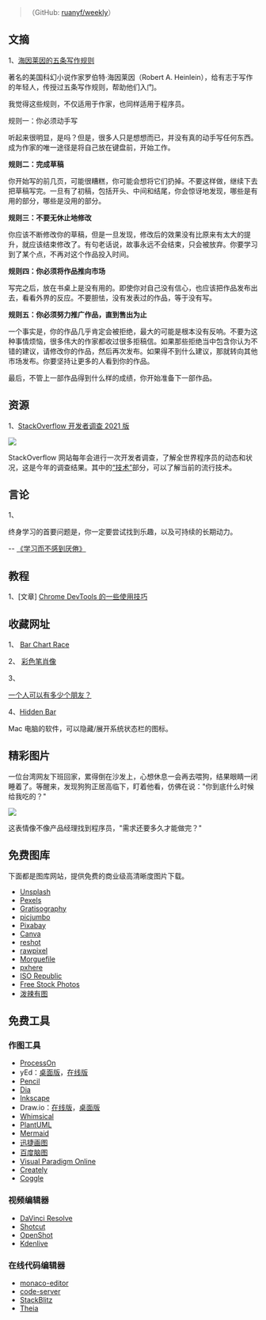 > （GitHub: [ruanyf/weekly](https://github.com/ruanyf/weekly)）

## 文摘
1、[海因莱因的五条写作规则](https://www.sfwriter.com/ow05.htm)

著名的美国科幻小说作家罗伯特·海因莱因（Robert A. Heinlein），给有志于写作的年轻人，传授过五条写作规则，帮助他们入门。

我觉得这些规则，不仅适用于作家，也同样适用于程序员。

规则一：你必须动手写

听起来很明显，是吗？但是，很多人只是想想而已，并没有真的动手写任何东西。成为作家的唯一途径是将自己放在键盘前，开始工作。

**规则二：完成草稿**

你开始写的前几页，可能很糟糕，你可能会想将它们扔掉。不要这样做，继续下去把草稿写完。一旦有了初稿，包括开头、中间和结尾，你会惊讶地发现，哪些是有用的部分，哪些是没用的部分。

**规则三：不要无休止地修改**

你应该不断修改你的草稿，但是一旦发现，修改后的效果没有比原来有太大的提升，就应该结束修改了。有句老话说，故事永远不会结束，只会被放弃。你要学习到了某个点，不再对这个作品投入时间。

**规则四：你必须将作品推向市场**

写完之后，放在书桌上是没有用的。即使你对自己没有信心，也应该把作品发布出去，看看外界的反应。不要胆怯，没有发表过的作品，等于没有写。

**规则五：你必须努力推广作品，直到售出为止**

一个事实是，你的作品几乎肯定会被拒绝，最大的可能是根本没有反响。不要为这种事情烦恼，很多伟大的作家都收过很多拒稿信。如果那些拒绝当中包含你认为不错的建议，请修改你的作品，然后再次发布。如果得不到什么建议，那就转向其他市场发布。你要坚持让更多的人看到你的作品。

最后，不管上一部作品得到什么样的成绩，你开始准备下一部作品。 

## 资源
1、[StackOverflow 开发者调查 2021 版](https://insights.stackoverflow.com/survey/2021)

![](https://cdn.beekka.com/blogimg/asset/202108/bg2021080303.jpg)

StackOverflow 网站每年会进行一次开发者调查，了解全世界程序员的动态和状况，这是今年的调查结果。其中的[“技术”](https://insights.stackoverflow.com/survey/2021#technology)部分，可以了解当前的流行技术。

## 言论

1、

终身学习的首要问题是，你一定要尝试找到乐趣，以及可持续的长期动力。

-- [《学习而不感到厌倦》](https://junglecoder.com/blog/learning-without-burnout)

## 教程
1、[文章] [Chrome DevTools 的一些使用技巧](https://flaviocopes.com/chrome-devtools-tips/#drag-and-drop-in-the-elements-panel)

## 收藏网址

1、
[Bar Chart Race](https://observablehq.com/@d3/bar-chart-race-explained)

2、
[彩色笔肖像](https://www.luiferreyra.com/portfolio-2/)

3、

[一个人可以有多少个朋友？](https://kottke.org/21/06/the-circles-of-friendship)

4、[Hidden Bar](https://github.com/dwarvesf/hidden)

Mac 电脑的软件，可以隐藏/展开系统状态栏的图标。




## 精彩图片

一位台湾网友下班回家，累得倒在沙发上，心想休息一会再去喂狗，结果眼睛一闭睡着了。等醒来，发现狗狗正居高临下，盯着他看，仿佛在说："你到底什么时候给我吃的？"

![](http://www.ruanyifeng.com/blogimg/asset/2018/bg2018042820.jpg)

这表情像不像产品经理找到程序员，"需求还要多久才能做完？"



## 免费图库

下面都是图库网站，提供免费的商业级高清晰度图片下载。

- [Unsplash](https://unsplash.com/)
- [Pexels](https://www.pexels.com/)
- [Gratisography](https://gratisography.com/)
- [picjumbo](https://picjumbo.com/)
- [Pixabay](https://pixabay.com/)
- [Canva](https://www.canva.com/photos/free/)
- [reshot](https://www.reshot.com/)
- [rawpixel](https://www.rawpixel.com/)
- [Morguefile](https://morguefile.com/)
- [pxhere](https://pxhere.com/)
- [ISO Republic](https://isorepublic.com/)
- [Free Stock Photos](https://taken.photos/)
- [泼辣有图](http://www.polayoutu.com)

## 免费工具

### 作图工具

- [ProcessOn](https://www.processon.com/)
- yEd：[桌面版](https://www.yworks.com/products/yed)，[在线版](https://www.yworks.com/products/yed-live)
- [Pencil](https://pencil.evolus.vn/)
- [Dia](http://dia-installer.de/)
- [Inkscape](https://inkscape.org/)
- Draw.io：[在线版](https://www.draw.io/)，[桌面版](https://about.draw.io/integrations/#integrations_offline)
- [Whimsical](https://whimsical.co/)
- [PlantUML](http://www.plantuml.com/plantuml/)
- [Mermaid](https://mermaidjs.github.io/mermaid-live-editor/)
- [迅捷画图](https://www.liuchengtu.com/)
- [百度脑图](http://naotu.baidu.com/)
- [Visual Paradigm Online](https://online.visual-paradigm.com)
- [Creately](https://creately.com/)
- [Coggle](https://coggle.it)

### 视频编辑器

- [DaVinci Resolve](https://www.blackmagicdesign.com/products/davinciresolve/)
- [Shotcut](https://shotcut.org/)
- [OpenShot](https://www.openshot.org/)
- [Kdenlive](https://kdenlive.org/en/)

### 在线代码编辑器

- [monaco-editor](https://github.com/Microsoft/monaco-editor)
- [code-server](https://github.com/codercom/code-server)
- [StackBlitz](https://stackblitz.com/)
- [Theia](https://www.theia-ide.org/)
